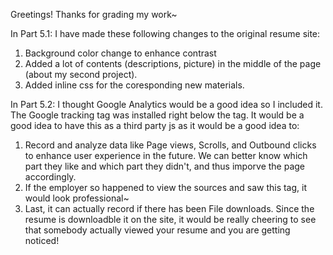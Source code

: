 Greetings! Thanks for grading my work~

In Part 5.1: I have made these following changes to the original resume site:

1. Background color change to enhance contrast
2. Added a lot of contents (descriptions, picture) in the middle of the page (about my second project). 
3. Added inline css for the coresponding new materials.

In Part 5.2: I thought Google Analytics would be a good idea so I included it.
The Google tracking tag was installed right below the <head> tag.
It would be a good idea to have this as a third party js as it would be a good idea to:
1. Record and analyze data like Page views, Scrolls, and Outbound clicks to enhance user experience in the future. We can better know which part they like and which part they didn't, and thus imporve the page accordingly.
2. If the employer so happened to view the sources and saw this tag, it would look professional~
3. Last, it can actually record if there has been File downloads. Since the resume is downloadble it on the site, it would be really cheering to see that somebody actually viewed your resume and you are getting noticed!


 